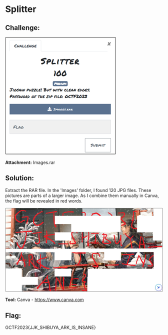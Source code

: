# Splitter

## Challenge: 

![desc](desc.png)

**Attachment:** Images.rar 

## Solution: 

Extract the RAR file. In the 'Images' folder, I found 120 JPG files. These pictures are parts of a larger image. As I combine them manually in Canva, the flag will be revealed in red words. 

![combine](combine.png)

**Tool:** Canva - https://www.canva.com 

## Flag:
GCTF2023{JJK_SHIBUYA_ARK_IS_INSANE} 
